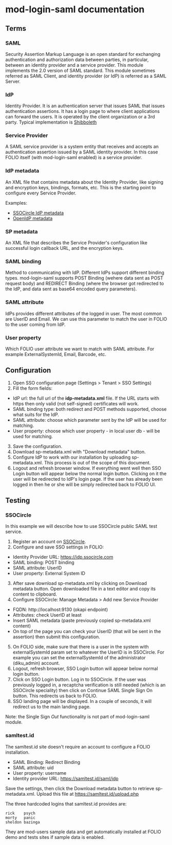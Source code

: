 # mod-login-saml documentation

## Terms

### SAML
Security Assertion Markup Language is an open standard for exchanging authentication and authorization data between parties, in particular, between an identity provider and a service provider. This module implements the 2.0 version of SAML standard. This module sometimes referred as SAML Client, and identity provider (or IdP) is referred as a SAML Server.

### IdP
Identity Provider. It is an authentication server that issues SAML that issues authentication assertions. It has a login page to where client applications can forward the users. It is operated by the client organization or a 3rd party. Typical implementation is [Shibboleth](https://www.shibboleth.net/)

### Service Provider
A SAML service provider is a system entity that receives and accepts an authentication assertion issued by a SAML identity provider. In this case FOLIO itself (with mod-login-saml enabled) is a service provider.

### IdP metadata
An XML file that contains metadata about the Identity Provider, like signing and encryption keys, bindings, formats, etc. This is the starting point to configure every Service Provider.

Examples:

* [SSOCircle IdP metadata](https://idp.ssocircle.com)
* [OpenIdP metadata](https://openidp.feide.no/simplesaml/saml2/idp/metadata.php)

### SP metadata

An XML file that describes the Service Provider's configuration like successful login callback URL, and the encryption keys.

### SAML binding

Method to communicating with IdP. Different IdPs support different binding types. mod-login-saml supports POST Binding (wehere data sent as POST request body) and REDIRECT Binding (where the browser got redirected to the IdP, and data sent as base64 encoded query parameters).

### SAML attribute

IdPs provides different attributes of the logged in user. The most common are UserID and Email. We can use this parameter to match the user in FOLIO to the user coming from IdP.

### User property

Which FOLIO user attribute we want to match with SAML attribute. For example ExternalSystemId, Email, Barcode, etc.

## Configuration

1. Open SSO configuration page (Settings > Tenant > SSO Settings)
2. Fill the form fields:
 * IdP url: the full url of the **idp-metadata.xml** file. If the URL starts with https then only valid (not self-signed) certificates will work.
 * SAML binding type: both redirect and POST methods supported, choose what suits for the IdP.
 * SAML attribute: choose which parameter sent by the IdP will be used for matching.
 * User property: choose which user property - in local user db - will be used for matching.
3. Save the configuration.
4. Download sp-metadata.xml with "Download metadata" button.
5. Configure IdP to work with our installation by uploading sp-metadata.xml. This process is out of the scope of this document.
6. Logout and refresh browser window. If everything went well then SSO Login button will appear below the normal login button. Clicking on it the user will be redirected to IdP's login page. If the user has already been logged in then he or she will be simply redirected back to FOLIO UI.

## Testing

### SSOCircle

In this example we will describe how to use SSOCircle public SAML test service.

1. Register an account on [SSOCircle](https://www.ssocircle.com).
2. Configure and save SSO settings in FOLIO:
 * Identity Provider URL: https://idp.ssocircle.com
 * SAML binding: POST binding
 * SAML attribute: UserID
 * User property: External System ID
3. After save download sp-metadata.xml by clicking on Download metadata button. Open downloaded file in a text editor and copy its content to clipboard.
4. Configure SSOCircle: Manage Metadata > Add new Service Provider
 * FQDN: http://localhost:9130 (okapi endpoint)
 * Attributes: check UserID at least
 * Insert SAML metadata (paste previously copied sp-metadata.xml content)
 * On top of the page you can check your UserID (that will be sent in the assertion) then submit this configuration.
5. On FOLIO side, make sure that there is a user in the system with externalSystemId param set to whatever the UserID is in SSOCircle. For example you can set the externalSystemId of the administrator (diku\_admin) account.
6. Logout, refresh browser, SSO Login button will appear below normal login button.
7. Click on SSO Login button. Log in to SSOCircle. If the user was previously logged in, a recaptcha verification is still needed (which is an SSOCircle speciality) then click on Continue SAML Single Sign On button. This redirects us back to FOLIO.
8. SSO landing page will be displayed. In a couple of seconds, it will redirect us to the main landing page.

Note: the Single Sign *Out* functionality is not part of mod-login-saml module.

### samltest.id

The samltest.id site doesn't require an account to configure a FOLIO installation.

* SAML Binding: Redirect Binding
* SAML attribute: uid
* User property: username
* Identity provider URL: https://samltest.id/saml/idp

Save the settings, then click the Download metadata button to retrieve sp-metadata.xml. Upload this file at https://samltest.id/upload.php

The three hardcoded logins that samltest.id provides are:

```
rick    psych
morty   panic
sheldon bazinga
```

They are mod-users sample data and get automatically installed at FOLIO demo and tests sites if sample data is enabled.

